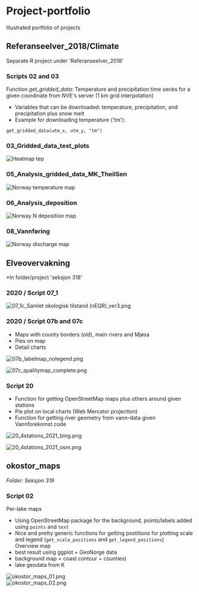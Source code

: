 # Project-portfolio
Illustrated portfolio of projects  

## Referanseelver_2018/Climate   
Separate R project under 'Referanseelver_2018'  

### Scripts 02 and 03
Function *get_gridded_data:* Temperature and precipitation time series for a given coordinate from NVE's server (1 km grid interpolation)  
* Variables that can be downloaded: temperature, precipitation, and precipitation plus snow melt  
* Example for downloading temperature ('tm'):   
```
get_gridded_data(utm_x, utm_y, "tm")
```` 
### 03_Gridded_data_test_plots
![Heatmap tep][RefClim03]  
 
### 05_Analysis_gridded_data_MK_TheilSen   
![Norway temperature map][RefClim05]  
  
### 06_Analysis_deposition  
![Norway N deposition map][RefClim06]  

### 08_Vannføring  
![Norway discharge map][RefClim08]  


## Elveovervakning   
*In folder/project 'seksjon 318'  

### 2020 / Script 07_1   

![07_1c_Samlet okologisk tilstand (nEQR)_ver3.png][318_Elveovervakning_1_07]   

### 2020 / Script 07b and 07c   
* Maps with county borders (old), main rivers and Mjøsa   
* Pies on map  
* Detail charts   

![07b_labelmap_nolegend.png][318_Elveovervakning_2_07]   

![07c_qualitymap_complete.png][318_Elveovervakning_3_07]   


### Script 20   
* Function for getting OpenStreetMap maps plus others around given stations   
* Pie plot on local charts (Web Mercator projection)  
* Function for getting river geometry from vann-data given Vannforekomst code    

![20_4stations_2021_bing.png][318_Elveovervakning_4_20]   

![20_4stations_2021_osm.png][318_Elveovervakning_5_20]   


## okostor_maps   
*Folder: Seksjon 319*   

### Script 02 
  
Per-lake maps  
* Using OpenStreetMap package for the background, points/labels added using `points` and `text`  
* Nice and pretty generic functions for getting postitions for plotting scale and legend (`get_scale_positions` and `get_legend_positions`)     
Overview map  
* best result using ggplot + GeoNorge data   
* background map = coast contour + counties) 
* lake geodata from K

![okostor_maps_01.png][okostor_maps_01]  
![okostor_maps_02.png][okostor_maps_02]  






[RefClim03]: Figures/Refelver_Climate/03_Temperature_deviance_Stabburselv.png "Temperature_deviance_Stabburselv"
[RefClim05]: Figures/Refelver_Climate/05_Prec_senchange_map.png "Precipitation change"
[RefClim06]: Figures/Refelver_Climate/06_N_end_map.png "N deposition"   
[RefClim08]: Figures/Refelver_Climate/08_Discharge_change_allyear_map.png "Discharge change"   
[318_Elveovervakning_1_07]: Figures/318_Elveovervakning/07_1c_Samlet_okologisk_tilstand_ver3.png "Barplot"
[318_Elveovervakning_2_07]: Figures/318_Elveovervakning/07b_labelmap_nolegend.png "Norway map w/ names"
[318_Elveovervakning_3_07]: Figures/318_Elveovervakning/07c_qualitymap_complete.png "Norway map w/ pie charts"
[318_Elveovervakning_4_20]: Figures/318_Elveovervakning/20_4stations_2021_bing.png "Local satellite map w/ pies and river"
[318_Elveovervakning_5_20]: Figures/318_Elveovervakning/20_4stations_2021_osm.png  
[okostor_maps_01]: Figures/okostor_maps/okostor_maps_01.png
[okostor_maps_02]: Figures/okostor_maps/okostor_maps_02.png
